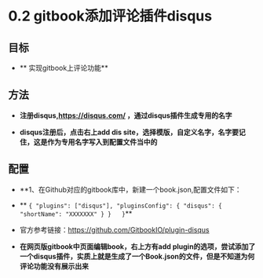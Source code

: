 # 0.2 gitbook添加评论插件disqus
## 目标
- ** 实现gitbook上评论功能**

## 方法
- **注册disqus,https://disqus.com/ ，通过disqus插件生成专用的名字**

- **disqus注册后，点击右上add dis site，选择模版，自定义名字，名字要记住，这是作为专用名字写入到配置文件当中的**

## 配置
- **1、在Github对应的gitbook库中，新建一个book.json,配置文件如下：

- ** ```{
    "plugins": ["disqus"],
    "pluginsConfig": {
        "disqus": {
            "shortName": "XXXXXXX"
        }
    }  
}```**

- 官方参考链接：https://github.com/GitbookIO/plugin-disqus

- **在网页版gitbook中页面编辑book，右上方有add plugin的选项，尝试添加了一个disqus插件，实质上就是生成了一个Book.json的文件，但是不知道为何评论功能没有展示出来** 

